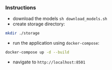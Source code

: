 ### Instructions
- download the models `sh download_models.sh`
- create storage directory:
```sh
mkdir ./storage
```
- run the application using `docker-compose`:
```sh
docker-compose up -d --build
```
- navigate to `http://localhost:8501`
